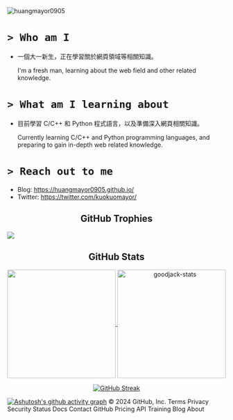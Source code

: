 <img src="https://komarev.com/ghpvc/?username=huangmayor0905&label=Profile%20views&color=EB5800&style=for-the-badge" alt="huangmayor0905" />

# `> Who am I`

- 一個大一新生，正在學習關於網頁領域等相關知識。

  I'm a fresh man, learning about the web field and other related knowledge.

# `> What am I learning about`

- 目前學習 C/C++ 和 Python 程式語言，以及準備深入網頁相關知識。

  Currently learning C/C++ and Python programming languages, and preparing to gain in-depth web related knowledge.

# `> Reach out to me`

- Blog: https://huangmayor0905.github.io/
- Twitter: https://twitter.com/kuokuomayor/

<h2 align="center">GitHub Trophies</h2>

![](https://github-profile-trophy.vercel.app/?username=huangmayor0905&theme=onedark)

<h2 align="center">GitHub Stats</h2>

<p align="center">
  <a href="https://github.com/DenverCoder1/github-readme-streak-stats">
    <img height="250" align="center" src="https://github-readme-stats.vercel.app/api/top-langs/?username=huangmayor0905&locale=zh-tw&layout=donut&hide=javascript,html,css&bg_color=282C34&text_color=FFFFFF&title_color=FFA508&border_color=7F7F7F"/>
  </a>
  <a href="https://github.com/anuraghazra/github-readme-stats">
    <img height="250" align="center" src="https://github-readme-stats.vercel.app/api?username=huangmayor0905&show_icons=true&theme=nord&title_color=FFA508&icon_color=1d9bf0&bg_color=282C34&border_color=7F7F7F&locale=zh-tw&include_all_commits=true&show=reviews,discussions_started,discussions_answered,prs_merged,prs_merged_percentage" alt="goodjack-stats" />
  </a>
</p>
<p align="center">
  <a href="https://git.io/streak-stats">
    <img align="center" src="https://streak-stats.demolab.com?user=huangmayor0905&theme=dark&locale=zh_Hant&background=282C34&border=7F7F7F&stroke=7F7F7F&ring=FFA508&fire=EB5800&currStreakNum=EBEBEB&sideNums=EBEBEB&currStreakLabel=EBEBEBCE&sideLabels=EBEBEBCE&dates=989898" alt="GitHub Streak"/>
  </a>
</p>

<!-- ![snake gif](https://github.com/huangmayor0905/huangmayor0905/blob/output/github-contribution-grid-snake.svg#gh-dark-mode-only) -->
[![Ashutosh's github activity graph](https://github-readme-activity-graph.vercel.app/graph?username=huangmayor0905&theme=react&line=EB5800&point=FFA508)](https://github.com/ashutosh00710/github-readme-activity-graph)
© 2024 GitHub, Inc. Terms Privacy Security Status Docs Contact GitHub Pricing API Training Blog About
